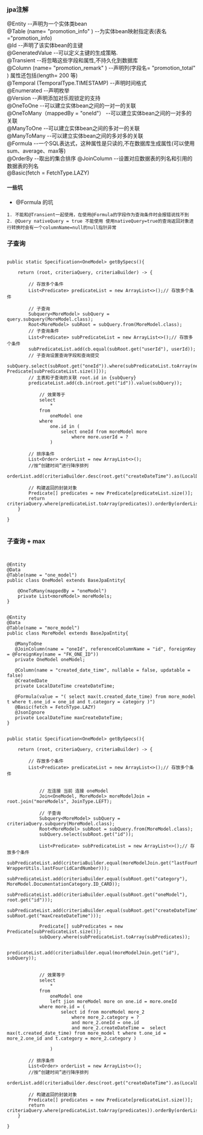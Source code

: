 ### jpa注解
@Entity                                  --声明为一个实体类bean      
@Table (name= "promotion_info" )         --为实体bean映射指定表(表名="promotion_info)      
@Id                                      --声明了该实体bean的主键   
@GeneratedValue                          --可以定义主键的生成策略.      
@Transient                               --将忽略这些字段和属性,不持久化到数据库      
@Column (name= "promotion_remark" )      --声明列(字段名= "promotion_total" ) 属性还包括(length= 200 等)      
@Temporal (TemporalType.TIMESTAMP)       --声明时间格式      
@Enumerated                              --声明枚举      
@Version                                 --声明添加对乐观锁定的支持      
@OneToOne                                --可以建立实体bean之间的一对一的关联      
@OneToMany（mappedBy = "oneId"）          --可以建立实体bean之间的一对多的关联      
@ManyToOne                               --可以建立实体bean之间的多对一的关联      
@ManyToMany                              --可以建立实体bean之间的多对多的关联      
@Formula                                 --一个SQL表达式，这种属性是只读的,不在数据库生成属性(可以使用sum、average、max等)     
@OrderBy                                 --取出的集合排序
@JoinColumn                              --设置对应数据表的列名和引用的数据表的列名      
@Basic(fetch = FetchType.LAZY)
#### 一些坑
* @Formula 的坑
```
1. 不能和@Transient一起使用，在使用@Formula的字段作为查询条件时会报错说找不到
2. @Query nativeQuery = true 不能使用 使用nativeQuery=true的查询返回对象进行转换时会有一个columnName=null的null指针异常
```

### 子查询

```

public static Specification<OneModel> getBySpecs(){

    return (root, criteriaQuery, criteriaBuilder) -> {
    
        // 存放多个条件
        List<Predicate> predicateList = new ArrayList<>();// 存放多个条件
           
        // 子查询
        Subquery<MoreModel> subQuery = query.subquery(MoreModel.class);
        Root<MoreModel> subRoot = subQuery.from(MoreModel.class);
        // 子查询条件
        List<Predicate> subPredicateList = new ArrayList<>();// 存放多个条件
        subPredicateList.add(cb.equal(subRoot.get("userId"), userId));
        // 子查询设置查询字段和查询提交
        subQuery.select(subRoot.get("oneId")).where(subPredicateList.toArray(new Predicate[subPredicateList.size()]));
        // 主表和子查询的关联 root.id in {subQuery}
        predicateList.add(cb.in(root.get("id")).value(subQuery));
        
            // 效果等于 
            select 
                * 
            from 
                oneModel one 
            where 
                one.id in (
                    select oneId from moreModel more 
                        where more.userId = ?
                )
           
        // 排序条件
        List<Order> orderList = new ArrayList<>();
        //按“创建时间”进行降序排列
        orderList.add(criteriaBuilder.desc(root.get("createDateTime").as(LocalDateTime.class)));
        
        // 构建返回的封装对象
        Predicate[] predicates = new Predicate[predicateList.size()];
        return criteriaQuery.where(predicateList.toArray(predicates)).orderBy(orderList).getRestriction();     
    }

}


```


### 子查询 + max
```


@Entity
@Data
@Table(name = "one_model")
public class OneModel extends BaseJpaEntity{

    @OneToMany(mappedBy = "oneModel")
    private List<moreModel> moreModels;
}


@Entity
@Data
@Table(name = "more_model")
public class MoreModel extends BaseJpaEntity{

   @ManyToOne
   @JoinColumn(name = "oneId", referencedColumnName = "id", foreignKey = @ForeignKey(name = "FK_ONE_ID"))
   private OneModel oneModel;
   
   @Column(name = "created_date_time", nullable = false, updatable = false)
   @CreatedDate
   private LocalDateTime createDateTime;
   
   @Formula(value = "( select max(t.created_date_time) from more_model t where t.one_id = one_id and t.category = category )")
   @Basic(fetch = FetchType.LAZY)
   @JsonIgnore
   private LocalDateTime maxCreateDateTime;
}


public static Specification<OneModel> getBySpecs(){

    return (root, criteriaQuery, criteriaBuilder) -> {
    
        // 存放多个条件
        List<Predicate> predicateList = new ArrayList<>();// 存放多个条件
           
           
            // 左连接 当前 连接 oneModel
            Join<OneModel, MoreModel> moreModelJoin = root.join("moreModels", JoinType.LEFT);
            
            // 子查询
            Subquery<MoreModel> subQuery = criteriaQuery.subquery(MoreModel.class);
            Root<MoreModel> subRoot = subQuery.from(MoreModel.class);
            subQuery.select(subRoot.get("id"));
            
            List<Predicate> subPredicateList = new ArrayList<>();// 存放多个条件
            subPredicateList.add(criteriaBuilder.equal(moreModelJoin.get("lastFourNumber"), WrapperUtils.lastFour(idCardNumber)));
            subPredicateList.add(criteriaBuilder.equal(subRoot.get("category"), MoreModel.DocumentationCategory.ID_CARD));
            subPredicateList.add(criteriaBuilder.equal(subRoot.get("oneModel"), root.get("id")));
            subPredicateList.add(criteriaBuilder.equal(subRoot.get("createDateTime"), subRoot.get("maxCreateDateTime")));
            
            Predicate[] subPredicates = new Predicate[subPredicateList.size()];
            subQuery.where(subPredicateList.toArray(subPredicates));
            
            predicateList.add(criteriaBuilder.equal(moreModelJoin.get("id"), subQuery));
            
           
            // 效果等于 
            select 
                * 
            from 
                oneModel one 
                left jion moreModel more on one.id = more.oneId
            where more.id = (
                    select id from moreModel more_2 
                        where more_2.category = ? 
                        and more_2.oneId = one.id 
                        and more_2.createDateTime =  select max(t.created_date_time) from more_model t where t.one_id = more_2.one_id and t.category = more_2.category )
                
                )
           
        // 排序条件
        List<Order> orderList = new ArrayList<>();
        //按“创建时间”进行降序排列
        orderList.add(criteriaBuilder.desc(root.get("createDateTime").as(LocalDateTime.class)));
        
        // 构建返回的封装对象
        Predicate[] predicates = new Predicate[predicateList.size()];
        return criteriaQuery.where(predicateList.toArray(predicates)).orderBy(orderList).getRestriction();     
    }

}

                


```